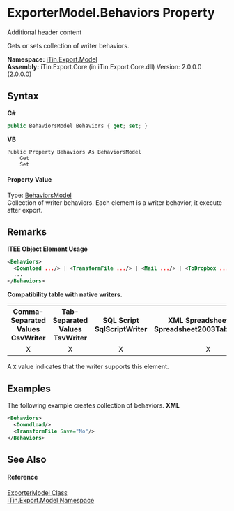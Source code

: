 # ExporterModel.Behaviors Property 
Additional header content 

Gets or sets collection of writer behaviors.

**Namespace:**&nbsp;<a href="N_iTin_Export_Model">iTin.Export.Model</a><br />**Assembly:**&nbsp;iTin.Export.Core (in iTin.Export.Core.dll) Version: 2.0.0.0 (2.0.0.0)

## Syntax

**C#**<br />
``` C#
public BehaviorsModel Behaviors { get; set; }
```

**VB**<br />
``` VB
Public Property Behaviors As BehaviorsModel
	Get
	Set
```


#### Property Value
Type: <a href="T_iTin_Export_Model_BehaviorsModel">BehaviorsModel</a><br />Collection of writer behaviors. Each element is a writer behavior, it execute after export.

## Remarks

**ITEE Object Element Usage**<br />
``` XML
<Behaviors>
  <Download .../> | <TransformFile .../> | <Mail .../> | <ToDropbox .../> | <ToSkydrive .../>
  ...
</Behaviors>
```


<strong>Compatibility table with native writers.</strong><table><tr><th>Comma-Separated Values<br />CsvWriter</th><th>Tab-Separated Values<br />TsvWriter</th><th>SQL Script<br />SqlScriptWriter</th><th>XML Spreadsheet 2003<br />Spreadsheet2003TabularWriter</th></tr><tr><td align="center">X</td><td align="center">X</td><td align="center">X</td><td align="center">X</td></tr></table> A <strong>`X`</strong> value indicates that the writer supports this element.


## Examples
The following example creates collection of behaviors. 
**XML**<br />
``` XML
<Behaviors>
  <Downdload/>
  <TransformFile Save="No"/>
</Behaviors>
```


## See Also


#### Reference
<a href="T_iTin_Export_Model_ExporterModel">ExporterModel Class</a><br /><a href="N_iTin_Export_Model">iTin.Export.Model Namespace</a><br />